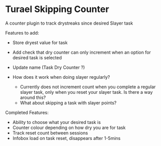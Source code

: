 # Turael Skipping Counter
A counter plugin to track drystreaks since desired Slayer task

Features to add:
- Store dryest value for task

- Add check that dry counter can only increment when an option for desired task is selected

- Update name (Task Dry Counter ?)
  
- How does it work when doing slayer regularly?
  - Currently does not increment count when you complete a regular slayer task, only when you reset your slayer task. Is there a way around this?
  - What about skipping a task with slayer points?


Completed Features:
- Ability to choose what your desired task is
- Counter colour depending on how dry you are for task
- Track reset count between sessions
- Infobox load on task reset, disappears after 1-5mins
